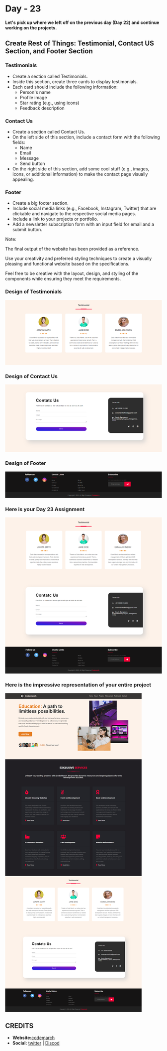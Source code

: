 # Day - 23

**Let's pick up where we left off on the previous day (Day 22) and continue working on the projects.**

## Create Rest of Things: Testimonial, Contact US Section, and Footer Section

### Testimonials

- Create a section called Testimonials.
- Inside this section, create three cards to display testimonials.
- Each card should include the following information:
  - Person's name
  - Profile image
  - Star rating (e.g., using icons)
  - Feedback description

### Contact Us

- Create a section called Contact Us.
- On the left side of this section, include a contact form with the following fields:
  - Name
  - Email
  - Message
  - Send button
- On the right side of this section, add some cool stuff (e.g., images, icons, or additional information) to make the contact page visually appealing.

### Footer

- Create a big footer section.
- Include social media links (e.g., Facebook, Instagram, Twitter) that are clickable and navigate to the respective social media pages.
- Include a link to your projects or portfolio.
- Add a newsletter subscription form with an input field for email and a submit button.

Note:

The final output of the website has been provided as a reference.

Use your creativity and preferred styling techniques to create a visually pleasing and functional website based on the specifications.

Feel free to be creative with the layout, design, and styling of the components while ensuring they meet the requirements.

### Design of Testimonials

![output.png](./assets/imgs/op4.png)

### Design of Contact Us

![output.png](./assets/imgs/op5.png)

### Design of Footer

![output.png](./assets/imgs/op6.png)

### Here is your Day 23 Assignment

![output.png](./assets/imgs/op7.png)

### Here is the impressive representation of your entire project

![output.png](./assets/imgs/op8.png)

## CREDITS

- **Website:**[codemarch](https://codemarch.gumroad.com/)
- **Social:** [twitter](https://twitter.com/codemarch) | [Discod](https://discord.com/invite/7g9WddcyKt)
